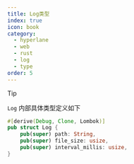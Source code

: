 ```yaml
---
title: Log类型
index: true
icon: book
category:
  - hyperlane
  - web
  - rust
  - log
  - type
order: 5
---
```


> [!tip]
>
> `Log` 内部具体类型定义如下

```rust
#[derive(Debug, Clone, Lombok)]
pub struct Log {
    pub(super) path: String,
    pub(super) file_size: usize,
    pub(super) interval_millis: usize,
}
```

<Bottom />

